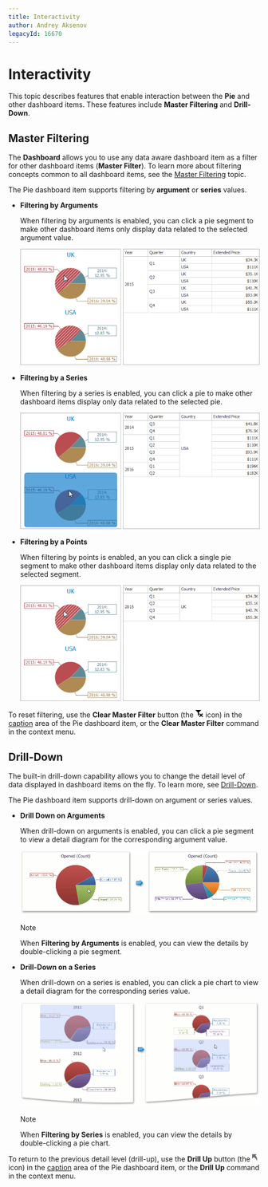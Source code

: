 ```yaml
---
title: Interactivity
author: Andrey Aksenov
legacyId: 16670
---
```

# Interactivity
This topic describes features that enable interaction between the **Pie** and other dashboard items. These features include **Master Filtering** and **Drill-Down**.

## Master Filtering
The **Dashboard** allows you to use any data aware dashboard item as a filter for other dashboard items (**Master Filter**). To learn more about filtering concepts common to all dashboard items, see the [Master Filtering](../../data-presentation/master-filtering.md) topic.

The Pie dashboard item supports filtering by **argument** or **series** values.
* **Filtering by Arguments**
	
	When filtering by arguments is enabled, you can click a pie segment to make other dashboard items only display data related to the selected argument value.
	
	![Anim_Pies_MasterFilterByArguments](../../../../images/img19911.png)
* **Filtering by a Series**
	
	When filtering by a series is enabled, you can click a pie to make other dashboard items display only data related to the selected pie.
	
	![Anim_Pies_MasterFilterBySeries](../../../../images/img19912.png)
* **Filtering by a Points**
	
	When filtering by points is enabled, an you can click a single pie segment to make other dashboard items display only data related to the selected segment.
	
	![Pies_MasterFilterByPoints](../../../../images/img120502.png)

To reset filtering, use the **Clear Master Filter** button (the ![DataShaping_Interactivity_ClearSelection](../../../../images/img19686.png) icon) in the [caption](../../data-presentation/dashboard-layout.md) area of the Pie dashboard item, or the **Clear Master Filter** command in the context menu.

## Drill-Down
The built-in drill-down capability allows you to change the detail level of data displayed in dashboard items on the fly. To learn more, see [Drill-Down](../../data-presentation/drill-down.md).

The Pie dashboard item supports drill-down on argument or series values.
* **Drill Down on Arguments**
	
	When drill-down on arguments is enabled, you can click a pie segment to view a detail diagram for the corresponding argument value.
	
	![Anim_Pies_DrillDownOnArguments](../../../../images/img19909.png)
	
	> [!NOTE]
	> When **Filtering by Arguments** is enabled, you can view the details by double-clicking a pie segment.
* **Drill-Down on a Series**
	
	When drill-down on a series is enabled, you can click a pie chart to view a detail diagram for the corresponding series value.
	
	![Anim_Pies_DrillDownOnSeries](../../../../images/img19910.png)
	
	> [!NOTE]
	> When **Filtering by Series** is enabled, you can view the details by double-clicking a pie chart.

To return to the previous detail level (drill-up), use the **Drill Up** button (the ![DrillDown_DrillUpArrow](../../../../images/img18627.png) icon) in the [caption](../../data-presentation/dashboard-layout.md) area of the Pie dashboard item, or the **Drill Up** command in the context menu.